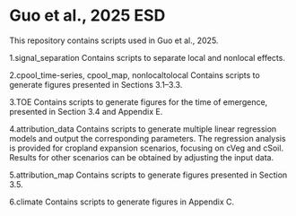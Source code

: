 # Guo et al., 2025 ESD
This repository contains scripts used in Guo et al., 2025.

1.signal_separation
Contains scripts to separate local and nonlocal effects.

2.cpool_time-series, cpool_map, nonlocaltolocal
Contains scripts to generate figures presented in Sections 3.1–3.3.

3.TOE
Contains scripts to generate figures for the time of emergence, presented in Section 3.4 and Appendix E.

4.attribution_data
Contains scripts to generate multiple linear regression models and output the corresponding parameters. The regression analysis is provided for cropland expansion scenarios, focusing on cVeg and cSoil. Results for other scenarios can be obtained by adjusting the input data.

5.attribution_map
Contains scripts to generate figures presented in Section 3.5.

6.climate
Contains scripts to generate figures in Appendix C.
